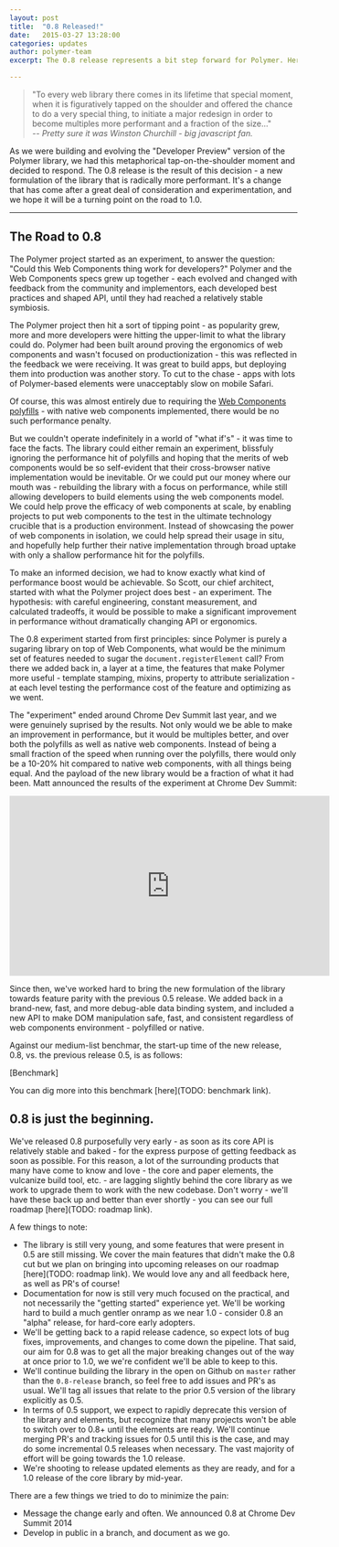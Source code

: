 ```yaml
---
layout: post
title:  "0.8 Released!"
date:   2015-03-27 13:28:00
categories: updates
author: polymer-team
excerpt: The 0.8 release represents a bit step forward for Polymer. Here's recap of the reasoning behind the 0.8 update and some of the changes from 0.5.

---
```


> "To every web library there comes in its lifetime that special moment, when it is figuratively tapped on the shoulder and offered the chance to do a very special thing, to initiate a major redesign in order to become multiples more performant and a fraction of the size..."  
      _-- Pretty sure it was Winston Churchill - big javascript fan._

As we were building and evolving the "Developer Preview" version of the Polymer library, we had this metaphorical tap-on-the-shoulder moment and decided to respond. The 0.8 release is the result of this decision - a new formulation of the library that is radically more performant. It's a change that has come after a great deal of consideration and experimentation, and we hope it will be a turning point on the road to 1.0.

---

## The Road to 0.8

The Polymer project started as an experiment, to answer the question: "Could this Web Components thing work for developers?" Polymer and the Web Components specs grew up together - each evolved and changed with feedback from the community and implementors, each developed best practices and shaped API, until they had reached a relatively stable symbiosis.

The Polymer project then hit a sort of tipping point - as popularity grew, more and more developers were hitting the upper-limit to what the library could do. Polymer had been built around proving the ergonomics of web components and wasn't focused on productionization - this was reflected in the feedback we were receiving. It was great to build apps, but deploying them into production was another story. To cut to the chase - apps with lots of Polymer-based elements were unacceptably slow on mobile Safari.

Of course, this was almost entirely due to requiring the [Web Components polyfills](https://www.github.com/webcomponents/webcomponentsjs) - with native web components implemented, there would be no such performance penalty.

But we couldn't operate indefinitely in a world of "what if's" - it was time to face the facts. The library could either remain an experiment, blissfuly ignoring the performance hit of polyfills and hoping that the merits of web components would be so self-evident that their cross-browser native implementation would be inevitable. Or we could put our money where our mouth was - rebuilding the library with a focus on performance, while still allowing developers to build elements using the web components model. We could help prove the efficacy of web components at scale, by enabling projects to put web components to the test in the ultimate technology crucible that is a production environment. Instead of showcasing the power of web components in isolation, we could help spread their usage in situ, and hopefully help further their native implementation through broad uptake with only a shallow performance hit for the polyfills.

To make an informed decision, we had to know exactly what kind of performance boost would be achievable. So Scott, our chief architect, started with what the Polymer project does best - an experiment. The hypothesis: with careful engineering, constant measurement, and calculated tradeoffs, it would be possible to make a significant improvement in performance without dramatically changing API or ergonomics.

The 0.8 experiment started from first principles: since Polymer is purely a sugaring library on top of Web Components, what would be the minimum set of features needed to sugar the `document.registerElement` call? From there we added back in, a layer at a time, the features that make Polymer more useful - template stamping, mixins, property to attribute serialization - at each level testing the performance cost of the feature and optimizing as we went.

The "experiment" ended around Chrome Dev Summit last year, and we were genuinely suprised by the results. Not only would we be able to make an improvement in performance, but it would be multiples better, and over both the polyfills as well as native web components. Instead of being a small fraction of the speed when running over the polyfills, there would only be a 10-20% hit compared to native web components, with all things being equal. And the payload of the new library would be a fraction of what it had been. Matt announced the results of the experiment at Chrome Dev Summit:

<iframe width="560" height="315" src="https://www.youtube.com/embed/0LT6W5QVCJI" frameborder="0" allowfullscreen></iframe>

Since then, we've worked hard to bring the new formulation of the library towards feature parity with the previous 0.5 release. We added back in a brand-new, fast, and more debug-able data binding system, and included a new API to make DOM manipulation safe, fast, and consistent regardless of web components environment - polyfilled or native.

Against our medium-list benchmar, the start-up time of the new release, 0.8, vs. the previous release 0.5, is as follows:

[Benchmark]

You can dig more into this benchmark [here](TODO: benchmark link).

## 0.8 is just the beginning.

We've released 0.8 purposefully very early - as soon as its core API is relatively stable and baked - for the express purpose of getting feedback as soon as possible. For this reason, a lot of the surrounding products that many have come to know and love - the core and paper elements, the vulcanize build tool, etc. - are lagging slightly behind the core library as we work to upgrade them to work with the new codebase. Don't worry - we'll have these back up and better than ever shortly - you can see our full roadmap [here](TODO: roadmap link).

A few things to note:
- The library is still very young, and some features that were present in 0.5 are still missing. We cover the main features that didn't make the 0.8 cut but we plan on bringing into upcoming releases on our roadmap [here](TODO: roadmap link). We would love any and all feedback here, as well as PR's of course!
- Documentation for now is still very much focused on the practical, and not necessarily the "getting started" experience yet. We'll be working hard to build a much gentler onramp as we near 1.0 - consider 0.8 an "alpha" release, for hard-core early adopters.
- We'll be getting back to a rapid release cadence, so expect lots of bug fixes, improvements, and changes to come down the pipeline. That said, our aim for 0.8 was to get all the major breaking changes out of the way at once prior to 1.0, we we're confident we'll be able to keep to this.
- We'll continue building the library in the open on Github on `master` rather than the `0.8-release` branch, so feel free to add issues and PR's as usual. We'll tag all issues that relate to the prior 0.5 version of the library explicitly as 0.5.
- In terms of 0.5 support, we expect to rapidly deprecate this version of the library and elements, but recognize that many projects won't be able to switch over to 0.8+ until the elements are ready. We'll continue merging PR's and tracking issues for 0.5 until this is the case, and may do some incremental 0.5 releases when necessary. The vast majority of effort will be going towards the 1.0 release.
- We're shooting to release updated elements as they are ready, and for a 1.0 release of the core library by mid-year.

There are a few things we tried to do to minimize the pain:
- Message the change early and often. We announced 0.8 at Chrome Dev Summit 2014
- Develop in public in a branch, and document as we go.
